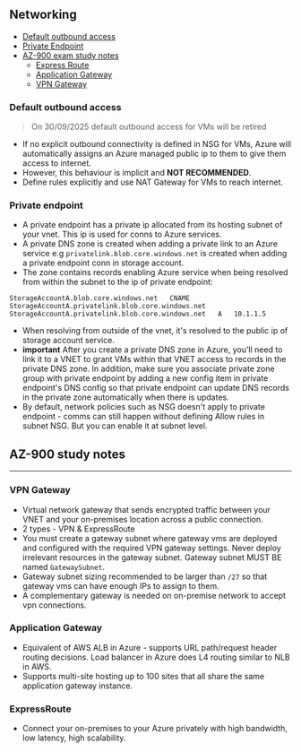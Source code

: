 ## Networking

- [Default outbound access](#default-outbound-access)
- [Private Endpoint](#private-endpoint)
- [AZ-900 exam study notes](#az-900-study-notes)
    - [Express Route](#expressroute)
    - [Application Gateway](#application-gateway)
    - [VPN Gateway](#vpn-gateway)

### Default outbound access

> On 30/09/2025 default outbound access for VMs will be retired

- If no explicit outbound connectivity is defined in NSG for VMs, Azure will automatically assigns an Azure managed public ip to them to give them access to internet.
- However, this behaviour is implicit and **NOT RECOMMENDED**.
- Define rules explicitly and use NAT Gateway for VMs to reach internet.

### Private endpoint

- A private endpoint has a private ip allocated from its hosting subnet of your vnet. This ip is used for conns to Azure services. 
- A private DNS zone is created when adding a private link to an Azure service e.g `privatelink.blob.core.windows.net` is created when adding a private endpoint conn in storage account.
- The zone contains records enabling Azure service when being resolved from within the subnet to the ip of private endpoint:
```
StorageAccountA.blob.core.windows.net	CNAME	StorageAccountA.privatelink.blob.core.windows.net
StorageAccountA.privatelink.blob.core.windows.net	A	10.1.1.5
```
- When resolving from outside of the vnet, it's resolved to the public ip of storage account service.
- **important** After you create a private DNS zone in Azure, you'll need to link it to a VNET to grant VMs within that VNET access to records in the private DNS zone. In addition, make sure you associate private zone group with private endpoint by adding a new config item in private endpoint's DNS config so that private endpoint can update DNS records in the private zone automatically when there is updates.
- By default, network policies such as NSG doesn't apply to private endpoint - comms can still happen without defining Allow rules in subnet NSG. But you can enable it at subnet level.

## AZ-900 study notes
---

### VPN Gateway

- Virtual network gateway that sends encrypted traffic between your VNET and your on-premises location across a public connection.
- 2 types - VPN & ExpressRoute
- You must create a gateway subnet where gateway vms are deployed and configured with the required VPN gateway settings. Never deploy irrelevant resources in the gateway subnet. Gateway subnet MUST BE named `GatewaySubnet`.
- Gateway subnet sizing recommended to be larger than `/27` so that gateway vms can have enough IPs to assign to them.
- A complementary gateway is needed on on-premise network to accept vpn connections.

### Application Gateway

- Equivalent of AWS ALB in Azure - supports URL path/request header routing decisions. Load balancer in Azure does L4 routing similar to NLB in AWS.
- Supports multi-site hosting up to 100 sites that all share the same application gateway instance.

### ExpressRoute

- Connect your on-premises to your Azure privately with high bandwidth, low latency, high scalability.

